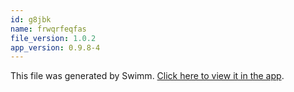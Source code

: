 ```yaml
---
id: g8jbk
name: frwqrfeqfas
file_version: 1.0.2
app_version: 0.9.8-4
---
```


This file was generated by Swimm. [Click here to view it in the app](http://localhost:5000/repos/Z2l0aHViJTNBJTNBbW9kLXByb2dyZXNzaW9uLXN5c3RlbSUzQSUzQW1hb3pTd2ltbQ==/playlists/g8jbk).